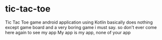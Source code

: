 # tic-tac-toe
Tic Tac Toe game android application using Kotlin
basically does nothing except game board and a very boring game i must say.
so don't ever come here again to see my app
My app is my app, none of your app
